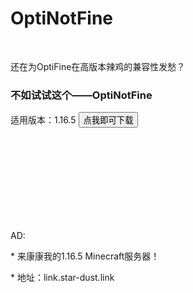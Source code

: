 <!--<meta http-equiv="refresh" content="0;url=./1.16.5-OptiNotFine.zip">-->
<h1>OptiNotFine</h1>
<br>
<p>
  还在为OptiFine在高版本辣鸡的兼容性发愁？
  <h3>不如试试这个——OptiNotFine</h3>
  适用版本：1.16.5
  <a href="./1.16.5-OptiNotFine.zip"><input type="button" value="点我即可下载"></a>
</p>
<br><br><br><br><br><br><br><br>
<p>AD:</p>
<p>   * 来康康我的1.16.5 Minecraft服务器！</p>
<p>   * 地址：link.star-dust.link</p>
